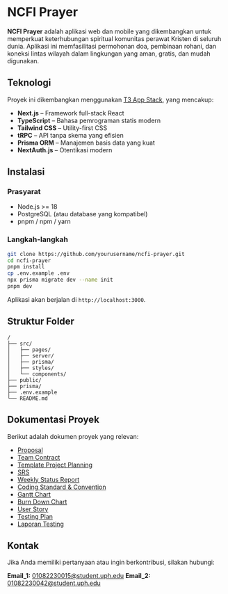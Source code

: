 # NCFI Prayer

**NCFI Prayer** adalah aplikasi web dan mobile yang dikembangkan untuk memperkuat keterhubungan spiritual komunitas perawat Kristen di seluruh dunia. Aplikasi ini memfasilitasi permohonan doa, pembinaan rohani, dan koneksi lintas wilayah dalam lingkungan yang aman, gratis, dan mudah digunakan.

## Teknologi

Proyek ini dikembangkan menggunakan [T3 App Stack](https://create.t3.gg/), yang mencakup:

- **Next.js** – Framework full-stack React
- **TypeScript** – Bahasa pemrograman statis modern
- **Tailwind CSS** – Utility-first CSS
- **tRPC** – API tanpa skema yang efisien
- **Prisma ORM** – Manajemen basis data yang kuat
- **NextAuth.js** – Otentikasi modern

## Instalasi

### Prasyarat

- Node.js >= 18
- PostgreSQL (atau database yang kompatibel)
- pnpm / npm / yarn

### Langkah-langkah

```bash
git clone https://github.com/yourusername/ncfi-prayer.git
cd ncfi-prayer
pnpm install
cp .env.example .env
npx prisma migrate dev --name init
pnpm dev
```

Aplikasi akan berjalan di `http://localhost:3000`.

## Struktur Folder

```
/
├── src/
│   ├── pages/
│   ├── server/
│   ├── prisma/
│   ├── styles/
│   └── components/
├── public/
├── prisma/
├── .env.example
└── README.md
```

## Dokumentasi Proyek

Berikut adalah dokumen proyek yang relevan:

- [Proposal](https://uph365-my.sharepoint.com/:w:/g/personal/01082230009_student_uph_edu/ESs3NG3vzo1Kq32gGJEQmsoB-oofhDEH-OzJvCP4F8Un9w?e=bw2tJn)
- [Team Contract](https://uph365-my.sharepoint.com/:w:/g/personal/01082230009_student_uph_edu/EUqJOei2UydKgWeleA_2UOEBP1fr4P_yrGb3FSMy-zPXsw?e=XUb3Eb)
- [Template Project Planning](https://uph365-my.sharepoint.com/:w:/g/personal/01082230009_student_uph_edu/EdINl8T_SLBBp7vDR7SUXgkB67Yv4ShK3CqA15liu1aO2Q?e=WfkUtv)
- [SRS](https://uph365-my.sharepoint.com/:w:/g/personal/01082230009_student_uph_edu/ETymW9AB4DxPq-_LpU2o664BkOeC5zLawUs6VuicBjPJZQ?e=t2ladX)
- [Weekly Status Report](https://uph365-my.sharepoint.com/:w:/g/personal/01082230009_student_uph_edu/EdJt6jfUuihKsH1iKmy2DSgBOJ5jNurydr_-Tlu0lJtjdw?e=p7INTk)
- [Coding Standard & Convention](https://uph365-my.sharepoint.com/:w:/g/personal/01082230009_student_uph_edu/Ea_c0MgKPMdGkHDPm169HWIBgXZAbjid4Wt8w_H1nAupUA?e=LFNfNc)
- [Gantt Chart](https://uph365-my.sharepoint.com/:x:/g/personal/01082230023_student_uph_edu/EUNY-uM1-RJFi0KjPFRVLUQBs7x8zQOFsD5pCwQwVzPbdw?rtime=dkRv5_163Ug)
- [Burn Down Chart](https://uph365-my.sharepoint.com/:x:/g/personal/01082230009_student_uph_edu/Ees3AgGfjipBhVGtaIusJHAB_N4_x2IamZzlHTV9ViJSvw?e=i002Lu)
- [User Story](https://uph365-my.sharepoint.com/:x:/g/personal/01082230009_student_uph_edu/EXExsqV_EgxOrpCdgdse7UMBMSpMf14d4ltYB6DFn_5yRg?e=HrStEL)
- [Testing Plan](https://uph365-my.sharepoint.com/:x:/g/personal/01082230009_student_uph_edu/EYTKKl-lVzhHr4drMzL8DcMBFyTH7e_Lg_JUieEyYiTDqQ?e=GlzoSw)
- [Laporan Testing](https://uph365-my.sharepoint.com/:w:/g/personal/01082230009_student_uph_edu/Ee58A79cLCpPoc5CwkLPO5wBCk3rJmD96zbX8clJnriynw?e=iAcGm7)

## Kontak

Jika Anda memiliki pertanyaan atau ingin berkontribusi, silakan hubungi:

**Email_1:** 01082230015@student.uph.edu
**Email_2:** 01082230042@student.uph.edu
